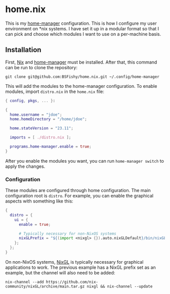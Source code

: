 # home.nix

This is my [home-manager](https://github.com/nix-community/home-manager) configuration.
This is how I configure my user environment on \*nix systems.
I have set it up in a modular format so that I can pick and choose which modules I want to use on a per-machine basis.

## Installation

First, [Nix](https://nixos.org/download.html) and [home-manager](https://github.com/nix-community/home-manager#installation) must be installed.
After that, this command can be run to clone the repository:

```shell
git clone git@github.com:BSFishy/home.nix.git ~/.config/home-manager
```

This will add the modules to the home-manager configuration.
To enable modules, import `distro.nix` in the `home.nix` file:

```nix
{ config, pkgs, ... }:

{
  home.username = "jdoe";
  home.homeDirectory = "/home/jdoe";

  home.stateVersion = "23.11";

  imports = [ ./distro.nix ];

  programs.home-manager.enable = true;
}
```

After you enable the modules you want, you can run `home-manager switch` to apply the changes.

### Configuration

These modules are configured through home configuration.
The main configuration root is `distro`.
For example, you can enable the graphical aspects with something like this:

```nix
{
  distro = {
    ui = {
      enable = true;

      # Typically necessary for non-NixOS systems
      nixGLPrefix = "${(import <nixgl> {}).auto.nixGLDefault}/bin/nixGL";
    };
  };
}
```

On non-NixOS systems, [NixGL](https://github.com/nix-community/nixGL) is typically necessary for graphical applications to work.
The previous example has a NixGL prefix set as an example, but the channel will also need to be added:

```shell
nix-channel --add https://github.com/nix-community/nixGL/archive/main.tar.gz nixgl && nix-channel --update
```
